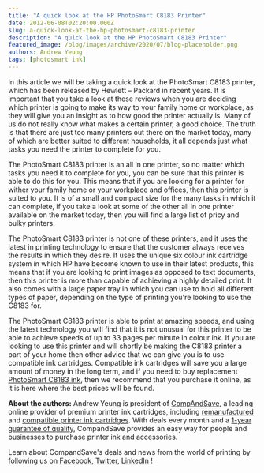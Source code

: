 ```yaml
---
title: "A quick look at the HP PhotoSmart C8183 Printer"
date: 2012-06-08T02:20:00.000Z
slug: a-quick-look-at-the-hp-photosmart-c8183-printer
description: "A quick look at the HP PhotoSmart C8183 Printer"
featured_image: /blog/images/archive/2020/07/blog-placeholder.png
authors: Andrew Yeung
tags: [photosmart ink]
---
```


In this article we will be taking a quick look at the PhotoSmart C8183 printer, which has been released by Hewlett – Packard in recent years. It is important that you take a look at these reviews when you are deciding which printer is going to make its way to your family home or workplace, as they will give you an insight as to how good the printer actually is. Many of us do not really know what makes a certain printer, a good choice. The truth is that there are just too many printers out there on the market today, many of which are better suited to different households, it all depends just what tasks you need the printer to complete for you. 

The PhotoSmart C8183 printer is an all in one printer, so no matter which tasks you need it to complete for you, you can be sure that this printer is able to do this for you. This means that if you are looking for a printer for wither your family home or your workplace and offices, then this printer is suited to you. It is of a small and compact size for the many tasks in which it can complete, if you take a look at some of the other all in one printer available on the market today, then you will find a large list of pricy and bulky printers. 

The PhotoSmart C8183 printer is not one of these printers, and it uses the latest in printing technology to ensure that the customer always receives the results in which they desire. It uses the unique six colour ink cartridge system in which HP have become known to use in their latest products, this means that if you are looking to print images as opposed to text documents, then this printer is more than capable of achieving a highly detailed print. It also comes with a large paper tray in which you can use to hold all different types of paper, depending on the type of printing you're looking to use the C8183 for. 

The PhotoSmart C8183 printer is able to print at amazing speeds, and using the latest technology you will find that it is not unusual for this printer to be able to achieve speeds of up to 33 pages per minute in colour ink. If you are looking to use this printer and will shortly be making the C8183 printer a part of your home then other advice that we can give you is to use compatible ink cartridges. Compatible ink cartridges will save you a large amount of money in the long term, and if you need to buy replacement [PhotoSmart C8183 ink](https://www.compandsave.com/hp/photosmart/c8183-ink-cartridges), then we recommend that you purchase it online, as it is here where the best prices will be found.

  
**About the authors:** Andrew Yeung is president of [CompAndSave](https://www.compandsave.com/), a leading online provider of premium printer ink cartridges, including [remanufactured](https://www.compandsave.com/help) and [compatible printer ink cartridges](https://www.compandsave.com/help). With deals every month and a [1-year guarantee of quality](https://www.compandsave.com/help), CompandSave provides an easy way for people and businesses to purchase printer ink and accessories.

Learn about CompandSave's deals and news from the world of printing by following us on [Facebook](https://www.facebook.com/compandsave.ink), [Twitter](https://twitter.com/compandsave), [LinkedIn](https://www.linkedin.com) !